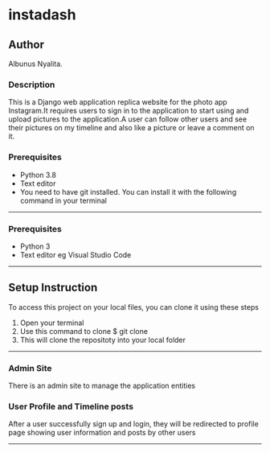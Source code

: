 # instadash
## Author
Albunus Nyalita.
### Description
This is a Django web application replica website for the photo app Instagram.It requires users to sign in to the application to start using and upload pictures to the application.A user can follow other users and see their pictures on my timeline and also like a picture or leave a comment on it.
### Prerequisites
* Python 3.8
* Text editor 
* You need to have git installed. You can install it with the following command in your terminal
* *****
 ### Prerequisites
* Python 3
* Text editor eg Visual Studio Code
* *****
## Setup Instruction
To access this project on your local files, you can clone it using these steps
1. Open your terminal
1. Use this command to clone $ git clone 
1. This will clone the repositoty into your local folder
*****
### Admin Site
There is an admin site to manage the application entities
### User Profile and Timeline posts
After a user successfully sign up and login, they will be redirected to profile page showing user information and posts by other users

*****
